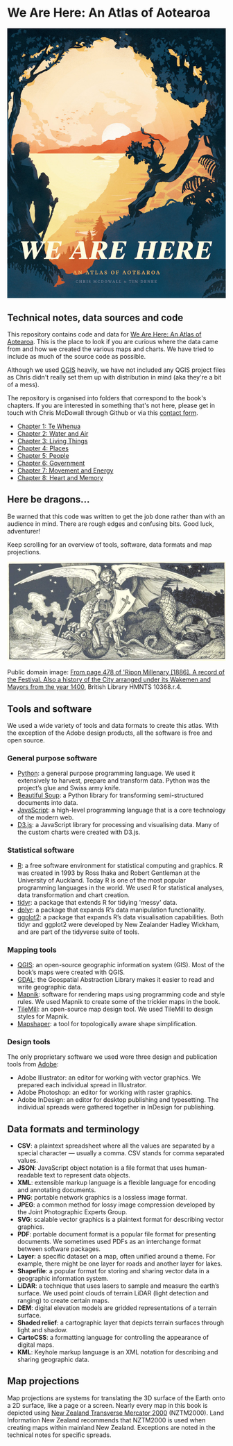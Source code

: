 # We Are Here: An Atlas of Aotearoa

![We Are Here cover](we_are_here_cover.jpg)

## Technical notes, data sources and code

This repository contains code and data for [We Are Here: An Atlas of Aotearoa](https://www.masseypress.ac.nz/books/we-are-here/). This is the place to look if you are curious where the data came from and how we created the various maps and charts. We have tried to include as much of the source code as possible.

Although we used [QGIS](https://qgis.org/en/site/) heavily, we have not included any QGIS project files as Chris didn't really set them up with distribution in mind (aka they're a bit of a mess).

The repository is organised into folders that correspond to the book's chapters. If you are interested in something that's not here, please get in touch with Chris McDowall through Github or via this [contact form](https://fogonwater.com/).

- [Chapter 1: Te Whenua](https://github.com/fogonwater/we-are-here/tree/master/1_te_whenua)
- [Chapter 2: Water and Air](https://github.com/fogonwater/we-are-here/tree/master/2_water_air)
- [Chapter 3: Living Things](https://github.com/fogonwater/we-are-here/tree/master/3_living_things)
- [Chapter 4: Places](https://github.com/fogonwater/we-are-here/tree/master/4_places)
- [Chapter 5: People](https://github.com/fogonwater/we-are-here/tree/master/5_people)
- [Chapter 6: Government](https://github.com/fogonwater/we-are-here/tree/master/6_government)
- [Chapter 7: Movement and Energy](https://github.com/fogonwater/we-are-here/tree/master/7_movement_energy)
- [Chapter 8: Heart and Memory](https://github.com/fogonwater/we-are-here/tree/master/8_heart_memory)

## Here be dragons...

Be warned that this code was written to get the job done rather than with an audience in mind. There are rough edges and confusing bits. Good luck, adventurer!

Keep scrolling for an overview of tools, software, data formats and map projections.

![Angel and dragon](dragon_angel.jpg)

Public domain image: [From page 478 of 'Ripon Millenary [1886]. A record of the Festival. Also a history of the City arranged under its Wakemen and Mayors from the year 1400](https://www.flickr.com/photos/britishlibrary/11301297315/in/gallery-141992302@N07-72157676374914694/), British Library HMNTS 10368.r.4.

## Tools and software

We used a wide variety of tools and data formats to create this atlas. With the exception of the Adobe design products, all the software is free and open source.

### General purpose software

- [Python](https://www.python.org/): a general purpose programming language. We used it extensively to harvest, prepare and transform data. Python was the project’s glue and Swiss army knife.
- [Beautiful Soup](https://www.crummy.com/software/BeautifulSoup/bs4/doc/): a Python library for transforming semi-structured documents into data.
- [JavaScript](https://en.wikipedia.org/wiki/JavaScript): a high-level programming language that is a core technology of the modern web.
- [D3.js](https://d3js.org): a JavaScript library for processing and visualising data. Many of the custom charts were created with D3.js.

### Statistical software

- [R](https://www.r-project.org/): a free software environment for statistical computing and graphics. R was created in 1993 by Ross Ihaka and Robert Gentleman at the University of Auckland. Today R is one of the most popular programming languages in the world. We used R for statistical analyses, data transformation and chart creation.
- [tidyr](https://tidyr.tidyverse.org/): a package that extends R for tidying 'messy' data.
- [dplyr](https://dplyr.tidyverse.org/): a package that expands R’s data manipulation functionality.
- [ggplot2](https://ggplot2.tidyverse.org/): a package that expands R’s data visualisation capabilities. Both tidyr and ggplot2 were developed by New Zealander Hadley Wickham, and are part of the tidyverse suite of tools.

### Mapping tools

- [QGIS](https://qgis.org/en/site/): an open-source geographic information system (GIS). Most of the book’s maps were created with QGIS.
- [GDAL](https://gdal.org/): the Geospatial Abstraction Library makes it easier to read and write geographic data.
- [Mapnik](https://mapnik.org/): software for rendering maps using programming code and style rules. We used Mapnik to create some of the trickier maps in the book.
- [TileMill](https://tilemill-project.github.io/tilemill/): an open-source map design tool. We used TileMill to design styles for Mapnik.
- [Mapshaper](https://mapshaper.org/): a tool for topologically aware shape simplification.

### Design tools

The only proprietary software we used were three design and publication tools from [Adobe](https://www.adobe.com/): 

- Adobe Illustrator: an editor for working with vector graphics. We prepared each individual spread in Illustrator.
- Adobe Photoshop: an editor for working with raster graphics.
- Adobe InDesign: an editor for desktop publishing and typesetting. The individual spreads were gathered together in InDesign for publishing. 



## Data formats and terminology

- **CSV**: a plaintext spreadsheet where all the values are separated by a special character — usually a comma. CSV stands for comma separated values.
- **JSON**: JavaScript object notation is a file format that uses human-readable text to represent data objects.
- **XML**: extensible markup language is a flexible language for encoding and annotating documents.
- **PNG**: portable network graphics is a lossless image format.
- **JPEG**: a common method for lossy image compression developed by the Joint Photographic Experts Group.
- **SVG**: scalable vector graphics is a plaintext format for describing vector graphics.
- **PDF**: portable document format is a popular file format for presenting documents. We sometimes used PDFs as an interchange format between software packages.
- **Layer**: a specific dataset on a map, often unified around a theme. For example, there might be one layer for roads and another layer for lakes.
- **Shapefile**: a popular format for storing and sharing vector data in a geographic information system.
- **LiDAR**: a technique that uses lasers to sample and measure the earth’s surface. We used point clouds of terrain LiDAR (light detection and ranging) to create certain maps.
- **DEM**: digital elevation models are gridded representations of a terrain surface.
- **Shaded relief**: a cartographic layer that depicts terrain surfaces through light and shadow.
- **CartoCSS**: a formatting language for controlling the appearance of digital maps.
- **KML**: Keyhole markup language is an XML notation for describing and sharing geographic data.

## Map projections

Map projections are systems for translating the 3D surface of the Earth onto a 2D surface, like a page or a screen. Nearly every map in this book is depicted using [New Zealand Transverse Mercator 2000](https://www.linz.govt.nz/data/geodetic-system/datums-projections-and-heights/projections/new-zealand-transverse-mercator-2000) (NZTM2000). Land Information New Zealand recommends that NZTM2000 is used when creating maps within mainland New Zealand. Exceptions are noted in the technical notes for specific spreads. 
